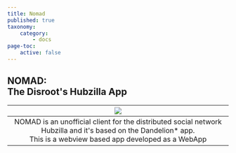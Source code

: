 ```yaml
---
title: Nomad
published: true
taxonomy:
    category:
        - docs
page-toc:
    active: false
---
```


## NOMAD:<br>The Disroot's Hubzilla App
|![](/start/icons/nomad.png)|
|:--:|
|NOMAD is an unofficial client for the distributed social network Hubzilla and it's based on the Dandelion* app.<br> This is a webview based app developed as a WebApp|
